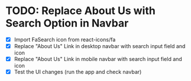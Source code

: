 # TODO: Replace About Us with Search Option in Navbar

- [x] Import FaSearch icon from react-icons/fa
- [x] Replace "About Us" Link in desktop navbar with search input field and icon
- [x] Replace "About Us" Link in mobile navbar with search input field and icon
- [x] Test the UI changes (run the app and check navbar)
